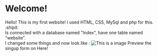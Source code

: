 <html>
<h1>Welcome!</h1>
Hello! This is my first website! I used HTML, CSS, MySql and php for this. :shipit: <br>
Is connected with a database named "Index", have one table named "website". <br>
I changed some things and now look like :
            <img src="https://i.imgur.com/cJQXMJe.png" alt="This is a image">
            Preview the singup form on <a  target="__blank" src="https://codepen.io/zetcode/pen/xxXmmqM">Here!</a>
</html>
